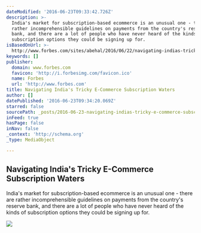 ```yaml
---
dateModified: '2016-06-23T09:33:42.726Z'
description: >-
  India's market for subscription-based ecommerce is an unusual one - there are
  rather incomprehensible guidelines on payments from the country's reserve
  bank, and there are a lot of people who have never heard of the kinds of
  subscription options they could be signing up for.
isBasedOnUrl: >-
  http://www.forbes.com/sites/abehal/2016/06/22/navigating-indias-tricky-ecommerce-subscription-waters/#603837d8453b
keywords: []
publisher:
  domain: www.forbes.com
  favicon: 'http://i.forbesimg.com/favicon.ico'
  name: Forbes
  url: 'http://www.forbes.com'
title: Navigating India's Tricky E-Commerce Subscription Waters
author: []
datePublished: '2016-06-23T09:34:20.069Z'
starred: false
sourcePath: _posts/2016-06-23-navigating-indias-tricky-e-commerce-subscription-waters.md
inFeed: true
hasPage: false
inNav: false
_context: 'http://schema.org'
_type: MediaObject

---
```

<article style=""><h1>Navigating India's Tricky E-Commerce Subscription Waters</h1><p>India's market for subscription-based ecommerce is an unusual one - there are rather incomprehensible guidelines on payments from the country's reserve bank, and there are a lot of people who have never heard of the kinds of subscription options they could be signing up for.</p><img src="http://blogs-images.forbes.com/abehal/files/2016/06/Mat-Alex1-e1466573860872.jpg" /></article>